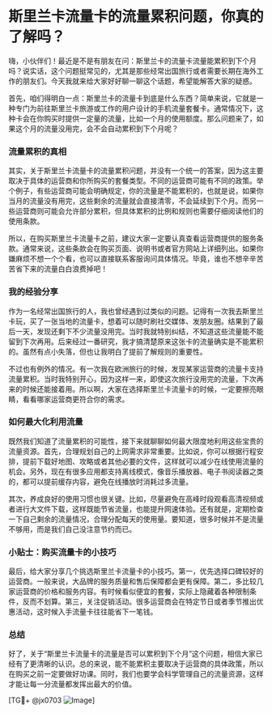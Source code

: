 # 斯里兰卡流量卡的流量累积问题，你真的了解吗？

嗨，小伙伴们！最近是不是有朋友在问：斯里兰卡的流量卡流量能累积到下个月吗？说实话，这个问题挺常见的，尤其是那些经常出国旅行或者需要长期在海外工作的朋友们。今天我就来给大家好好聊一聊这个话题，希望能解答大家的疑惑。

首先，咱们得明白一点：斯里兰卡的流量卡到底是什么东西？简单来说，它就是一种专门为前往斯里兰卡旅游或工作的用户设计的手机流量套餐卡。通常情况下，这种卡会在你购买时提供一定量的流量，比如一个月的使用额度。那么问题来了，如果这个月的流量没用完，会不会自动累积到下个月呢？

### 流量累积的真相

其实，关于斯里兰卡流量卡的流量累积问题，并没有一个统一的答案，因为这主要取决于具体的运营商和你所购买的套餐类型。不同的运营商可能有不同的政策。举个例子，有些运营商可能会明确规定，你的流量是不能累积的，也就是说，如果你当月的流量没有用完，这些剩余的流量就会直接清零，不会延续到下个月。而另一些运营商则可能会允许部分累积，但具体累积的比例和规则也需要仔细阅读他们的使用条款。

所以，在购买斯里兰卡流量卡之前，建议大家一定要认真查看运营商提供的服务条款。通常来说，这些条款会在购买页面、说明书或者官方网站上详细列出。如果你嫌麻烦不想一个个看，也可以直接联系客服询问具体情况。毕竟，谁也不想辛辛苦苦省下来的流量白白浪费掉吧！

### 我的经验分享

作为一名经常出国旅行的人，我也曾经遇到过类似的问题。记得有一次我去斯里兰卡玩，买了一张当地的流量卡，想着可以随时刷社交媒体、发朋友圈。结果到了最后一天，发现还剩下不少流量没用完。当时我就特别纠结，不知道这些流量能不能留到下次再用。后来经过一番研究，我才搞清楚原来这张卡的流量确实是不能累积的。虽然有点小失落，但也让我明白了提前了解规则的重要性。

不过也有例外的情况。有一次我在欧洲旅行的时候，发现某家运营商的流量卡支持流量累积。当时我特别开心，因为这样一来，即使这次旅行没用完的流量，下次再来的时候还能接着用。所以啊，大家在选择斯里兰卡流量卡的时候，一定要擦亮眼睛，看看哪家运营商更符合你的需求。

### 如何最大化利用流量

既然我们知道了流量累积的可能性，接下来就聊聊如何最大限度地利用这些宝贵的流量资源。首先，合理规划自己的上网需求非常重要。比如说，你可以根据行程安排，提前下载好地图、攻略或者其他必要的文件，这样就可以减少在线使用流量的机会。另外，现在有很多应用都支持离线模式，像音乐播放器、电子书阅读器之类的，都可以提前缓存内容，避免在线播放时消耗过多流量。

其次，养成良好的使用习惯也很关键。比如，尽量避免在高峰时段观看高清视频或者进行大文件下载，这样既能节省流量，也能提升网速体验。还有就是，定期检查一下自己剩余的流量情况，合理分配每天的使用量。要知道，很多时候并不是流量不够用，而是我们自己没注意节约而已。

### 小贴士：购买流量卡的小技巧

最后，给大家分享几个挑选斯里兰卡流量卡的小技巧。第一，优先选择口碑较好的运营商。一般来说，大品牌的服务质量和售后保障都会更有保障。第二，多比较几家运营商的价格和服务内容。有时候看似便宜的套餐，实际上隐藏着各种限制条件，反而不划算。第三，关注促销活动。很多运营商会在特定节日或者季节推出优惠活动，这时候入手流量卡往往能省下一笔钱。

### 总结

好了，关于“斯里兰卡流量卡的流量是否可以累积到下个月”这个问题，相信大家已经有了更清晰的认识。总的来说，能不能累积主要取决于运营商的具体政策，所以在购买之前一定要做好功课。同时，我们也要学会科学管理自己的流量资源，这样才能让每一分流量都发挥出最大的价值。

[TG💪+ @jx0703 ![Image](https://github.com/user-attachments/assets/dbca1d08-cadb-493c-b0ec-ad6f7a83f270)]